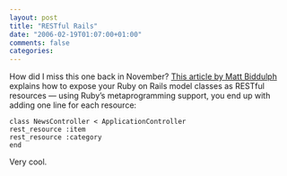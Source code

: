 ```yaml
---
layout: post
title: "RESTful Rails"
date: "2006-02-19T01:07:00+01:00"
comments: false
categories: 
---
```


<p>How did I miss this one back in November? <a href="http://www.xml.com/pub/a/2005/11/02/rest-on-rails.html?page=1">This article by Matt Biddulph</a> explains how to expose your Ruby on Rails model classes as RESTful resources &#8212; using Ruby&#8217;s metaprogramming support, you end up with adding one line for each resource:</p>

<pre><code>class NewsController &lt; ApplicationController
rest_resource :item
rest_resource :category
end
</code></pre>

<p>Very cool.</p>


